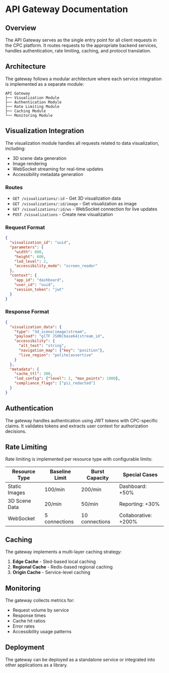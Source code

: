 # API Gateway Documentation

## Overview

The API Gateway serves as the single entry point for all client requests in the CPC platform. It routes requests to the appropriate backend services, handles authentication, rate limiting, caching, and protocol translation.

## Architecture

The gateway follows a modular architecture where each service integration is implemented as a separate module:

```
API Gateway
├── Visualization Module
├── Authentication Module
├── Rate Limiting Module
├── Caching Module
└── Monitoring Module
```

## Visualization Integration

The visualization module handles all requests related to data visualization, including:

- 3D scene data generation
- Image rendering
- WebSocket streaming for real-time updates
- Accessibility metadata generation

### Routes

- `GET /visualizations/:id` - Get 3D visualization data
- `GET /visualizations/:id/image` - Get visualization as image
- `GET /visualizations/:id/ws` - WebSocket connection for live updates
- `POST /visualizations` - Create new visualization

### Request Format

```json
{
  "visualization_id": "uuid",
  "parameters": {
    "width": 800,
    "height": 600,
    "lod_level": 2,
    "accessibility_mode": "screen_reader"
  },
  "context": {
    "app_id": "dashboard",
    "user_id": "uuid",
    "session_token": "jwt"
  }
}
```

### Response Format

```json
{
  "visualization_data": {
    "type": "3d_scene|image|stream",
    "payload": "glTF JSON|base64|stream_id",
    "accessibility": {
      "alt_text": "string",
      "navigation_map": {"key": "position"},
      "live_region": "polite|assertive"
    }
  },
  "metadata": {
    "cache_ttl": 300,
    "lod_config": {"level": 2, "max_points": 1000},
    "compliance_flags": ["pii_redacted"]
  }
}
```

## Authentication

The gateway handles authentication using JWT tokens with CPC-specific claims. It validates tokens and extracts user context for authorization decisions.

## Rate Limiting

Rate limiting is implemented per resource type with configurable limits:

| Resource Type | Baseline Limit | Burst Capacity | Special Cases |
|---------------|----------------|----------------|---------------|
| Static Images | 100/min | 200/min | Dashboard: +50% |
| 3D Scene Data | 20/min | 50/min | Reporting: +30% |
| WebSocket | 5 connections | 10 connections | Collaborative: +200% |

## Caching

The gateway implements a multi-layer caching strategy:

1. **Edge Cache** - Sled-based local caching
2. **Regional Cache** - Redis-based regional caching
3. **Origin Cache** - Service-level caching

## Monitoring

The gateway collects metrics for:

- Request volume by service
- Response times
- Cache hit ratios
- Error rates
- Accessibility usage patterns

## Deployment

The gateway can be deployed as a standalone service or integrated into other applications as a library.